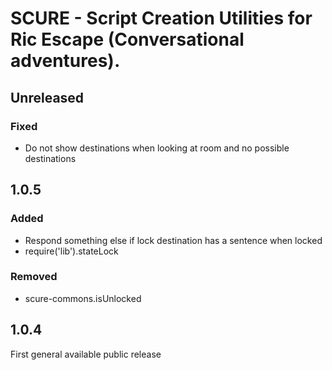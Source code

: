 # SCURE - Script Creation Utilities for Ric Escape (Conversational adventures).

## Unreleased
### Fixed
- Do not show destinations when looking at room and no possible destinations

## 1.0.5
### Added
- Respond something else if lock destination has a sentence when locked
- require('lib').stateLock 

### Removed
- scure-commons.isUnlocked

## 1.0.4
First general available public release